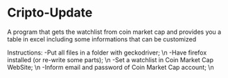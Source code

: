 # Cripto-Update
A program that gets the watchlist from coin market cap and provides you a table in excel including some informations that can be customized

Instructions: 
-Put all files in a folder with geckodriver; \n
-Have firefox installed (or re-write some parts); \n
-Set a watchlist in Coin Market Cap WebSite; \n
-Inform email and password of Coin Market Cap account; \n
